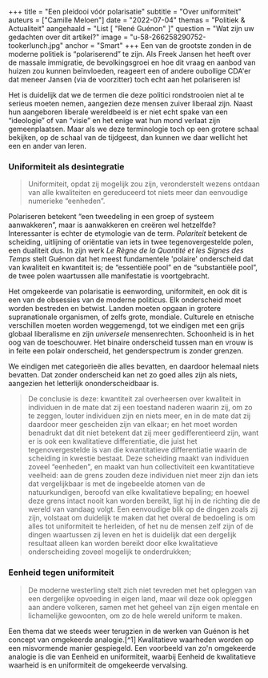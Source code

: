+++
title = "Een pleidooi vóór polarisatie"
subtitle = "Over uniformiteit"
auteurs = ["Camille Meloen"]
date = "2022-07-04"
themas = "Politiek & Actualiteit"
aangehaald = "List [ \"‪René Guénon‬\" ]"
question = "Wat zijn uw gedachten over dit artikel?"
image = "u-58-266258290752-tookerlunch.jpg"
anchor = "Smart"
+++
Een van de grootste zonden in de moderne politiek is “polariserend” te zijn. Als Freek Jansen het heeft over de massale immigratie, de bevolkingsgroei en hoe dit vraag en aanbod van huizen zou kunnen beïnvloeden, reageert een of andere oubollige CDA'er dat meneer Jansen (via de voorzitter) toch echt aan het polariseren is!

Het is duidelijk dat we de termen die deze politici rondstrooien niet al te serieus moeten nemen, aangezien deze mensen zuiver liberaal zijn. Naast hun aangeboren liberale wereldbeeld is er niet echt spake van een “ideologie” of van “visie” en het enige wat hun mond verlaat zijn gemeenplaatsen. Maar als we deze terminologie toch op een grotere schaal bekijken, op de schaal van de tijdgeest, dan kunnen we daar wellicht het een en ander van leren.

### Uniformiteit als desintegratie

> Uniformiteit, opdat zij mogelijk zou zijn, veronderstelt wezens ontdaan van alle kwaliteiten en gereduceerd tot niets meer dan eenvoudige numerieke “eenheden”.

Polariseren betekent “een tweedeling in een groep of systeem aanwakkeren”, maar is aanwakkeren en creëren wel hetzelfde? Interessanter is echter de etymologie van de term. *Polariteit* betekent de scheiding, uitlijning of oriëntatie van iets in twee tegenovergestelde polen, een dualiteit dus. In zijn werk *Le Règne de la Quantité et les Signes des Temps* stelt Guénon dat het meest fundamentele 'polaire' onderscheid dat van kwaliteit en kwantiteit is; de “essentiële pool” en de “substantiële pool”, de twee polen waartussen alle manifestatie is voortgebracht.

Het omgekeerde van polarisatie is eenwording, uniformiteit, en ook dit is een van de obsessies van de moderne politicus. Elk onderscheid moet worden bestreden en betwist. Landen moeten opgaan in grotere supranationale organismen, of zelfs grote, mondiale. Culturele en etnische verschillen moeten worden weggemengd, tot we eindigen met een grijs globaal liberalisme en zijn *universele* mensenrechten. Schoonheid is in het oog van de toeschouwer. Het binaire onderscheid tussen man en vrouw is in feite een polair onderscheid, het genderspectrum is zonder grenzen.

We eindigen met categorieën die alles bevatten, en daardoor helemaal niets bevatten. Dat zonder onderscheid kan net zo goed alles zijn als niets, aangezien het letterlijk ononderscheidbaar is.

> De conclusie is deze: kwantiteit zal overheersen over kwaliteit in individuen in de mate dat zij een toestand naderen waarin zij, om zo te zeggen, louter individuen zijn en niets meer, en in de mate dat zij daardoor meer gescheiden zijn van elkaar; en het moet worden benadrukt dat dit niet betekent dat zij meer gedifferentieerd zijn, want er is ook een kwalitatieve differentiatie, die juist het tegenovergestelde is van die kwantitatieve differentiatie waarin de scheiding in kwestie bestaat. Deze scheiding maakt van individuen zoveel “eenheden", en maakt van hun collectiviteit een kwantitatieve veelheid: aan de grens zouden deze individuen niet meer zijn dan iets dat vergelijkbaar is met de ingebeelde atomen van de natuurkundigen, beroofd van elke kwalitatieve bepaling; en hoewel deze grens intact nooit kan worden bereikt, ligt hij in de richting die de wereld van vandaag volgt. Een eenvoudige blik op de dingen zoals zij zijn, volstaat om duidelijk te maken dat het overal de bedoeling is om alles tot uniformiteit te herleiden, of het nu de mensen zelf zijn of de dingen waartussen zij leven en het is duidelijk dat een dergelijk resultaat alleen kan worden bereikt door elke kwalitatieve onderscheiding zoveel mogelijk te onderdrukken;

### Eenheid tegen uniformiteit

> De moderne westerling stelt zich niet tevreden met het opleggen van een dergelijke opvoeding in eigen land, maar wil deze ook opleggen aan andere volkeren, samen met het geheel van zijn eigen mentale en lichamelijke gewoonten, om zo de hele wereld uniform te maken.

Een thema dat we steeds weer terugzien in de werken van Guénon is het concept van omgekeerde analogie.[^1] Kwalitatieve waarheden worden op een misvormende manier gespiegeld. Een voorbeeld van zo'n omgekeerde analogie is die van Eenheid en uniformiteit, waarbij Eenheid de kwalitatieve waarheid is en uniformiteit de omgekeerde vervalsing.